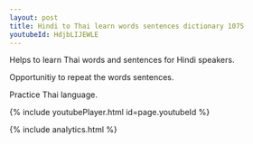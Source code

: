 ```yaml
---
layout: post
title: Hindi to Thai learn words sentences dictionary 1075 
youtubeId: HdjbLIJEWLE
---
```

 
 
Helps to learn Thai words and sentences for Hindi speakers.

Opportunitiy to repeat the words sentences. 

Practice Thai language. 
 
{% include youtubePlayer.html id=page.youtubeId %}
 
 
{% include analytics.html %}